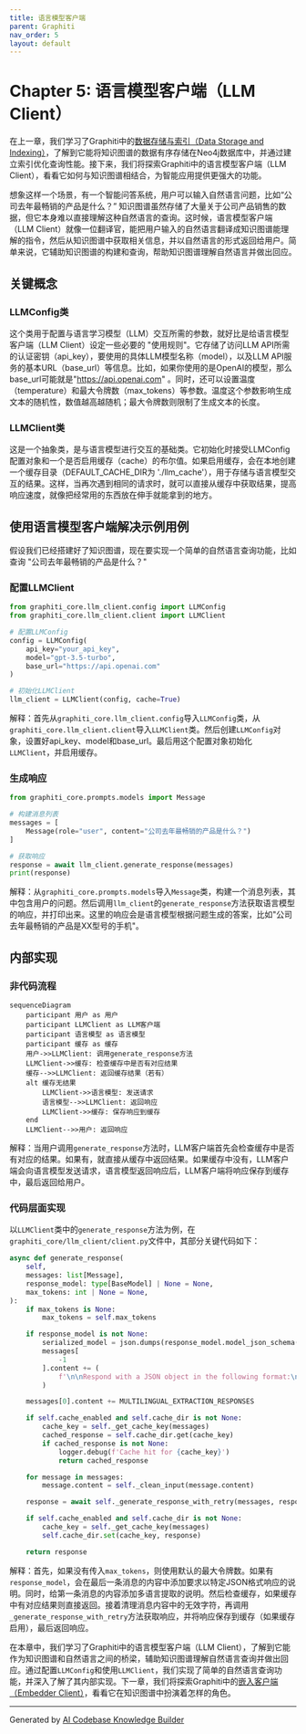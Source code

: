 ```yaml
---
title: 语言模型客户端
parent: Graphiti
nav_order: 5
layout: default
---
```


# Chapter 5: 语言模型客户端（LLM Client）

在上一章，我们学习了Graphiti中的[数据存储与索引（Data Storage and Indexing）](04_数据存储与索引_data_storage_and_indexing__.md)，了解到它能将知识图谱的数据有序存储在Neo4j数据库中，并通过建立索引优化查询性能。接下来，我们将探索Graphiti中的语言模型客户端（LLM Client），看看它如何与知识图谱相结合，为智能应用提供更强大的功能。

想象这样一个场景，有一个智能问答系统，用户可以输入自然语言问题，比如“公司去年最畅销的产品是什么？” 知识图谱虽然存储了大量关于公司产品销售的数据，但它本身难以直接理解这种自然语言的查询。这时候，语言模型客户端（LLM Client）就像一位翻译官，能把用户输入的自然语言翻译成知识图谱能理解的指令，然后从知识图谱中获取相关信息，并以自然语言的形式返回给用户。简单来说，它辅助知识图谱的构建和查询，帮助知识图谱理解自然语言并做出回应。

## 关键概念
### LLMConfig类
这个类用于配置与语言学习模型（LLM）交互所需的参数，就好比是给语言模型客户端（LLM Client）设定一些必要的 "使用规则"。它存储了访问LLM API所需的认证密钥（api_key），要使用的具体LLM模型名称（model），以及LLM API服务的基本URL（base_url）等信息。比如，如果你使用的是OpenAI的模型，那么base_url可能就是"https://api.openai.com" 。同时，还可以设置温度（temperature）和最大令牌数（max_tokens）等参数。温度这个参数影响生成文本的随机性，数值越高越随机；最大令牌数则限制了生成文本的长度。

### LLMClient类
这是一个抽象类，是与语言模型进行交互的基础类。它初始化时接受LLMConfig配置对象和一个是否启用缓存（cache）的布尔值。如果启用缓存，会在本地创建一个缓存目录（DEFAULT_CACHE_DIR为 './llm_cache'），用于存储与语言模型交互的结果。这样，当再次遇到相同的请求时，就可以直接从缓存中获取结果，提高响应速度，就像把经常用的东西放在伸手就能拿到的地方。

## 使用语言模型客户端解决示例用例
假设我们已经搭建好了知识图谱，现在要实现一个简单的自然语言查询功能，比如查询 "公司去年最畅销的产品是什么？"

### 配置LLMClient
```python
from graphiti_core.llm_client.config import LLMConfig
from graphiti_core.llm_client.client import LLMClient

# 配置LLMConfig
config = LLMConfig(
    api_key="your_api_key",
    model="gpt-3.5-turbo",
    base_url="https://api.openai.com"
)

# 初始化LLMClient
llm_client = LLMClient(config, cache=True)
```
解释：首先从`graphiti_core.llm_client.config`导入`LLMConfig`类，从`graphiti_core.llm_client.client`导入`LLMClient`类。然后创建`LLMConfig`对象，设置好api_key、model和base_url。最后用这个配置对象初始化`LLMClient`，并启用缓存。

### 生成响应
```python
from graphiti_core.prompts.models import Message

# 构建消息列表
messages = [
    Message(role="user", content="公司去年最畅销的产品是什么？")
]

# 获取响应
response = await llm_client.generate_response(messages)
print(response)
```
解释：从`graphiti_core.prompts.models`导入`Message`类，构建一个消息列表，其中包含用户的问题。然后调用`llm_client`的`generate_response`方法获取语言模型的响应，并打印出来。这里的响应会是语言模型根据问题生成的答案，比如"公司去年最畅销的产品是XX型号的手机"。

## 内部实现
### 非代码流程
```mermaid
sequenceDiagram
    participant 用户 as 用户
    participant LLMClient as LLM客户端
    participant 语言模型 as 语言模型
    participant 缓存 as 缓存
    用户->>LLMClient: 调用generate_response方法
    LLMClient->>缓存: 检查缓存中是否有对应结果
    缓存-->>LLMClient: 返回缓存结果（若有）
    alt 缓存无结果
        LLMClient->>语言模型: 发送请求
        语言模型-->>LLMClient: 返回响应
        LLMClient->>缓存: 保存响应到缓存
    end
    LLMClient-->>用户: 返回响应
```
解释：当用户调用`generate_response`方法时，LLM客户端首先会检查缓存中是否有对应的结果。如果有，就直接从缓存中返回结果。如果缓存中没有，LLM客户端会向语言模型发送请求，语言模型返回响应后，LLM客户端将响应保存到缓存中，最后返回给用户。

### 代码层面实现
以`LLMClient`类中的`generate_response`方法为例，在`graphiti_core/llm_client/client.py`文件中，其部分关键代码如下：
```python
async def generate_response(
    self,
    messages: list[Message],
    response_model: type[BaseModel] | None = None,
    max_tokens: int | None = None,
):
    if max_tokens is None:
        max_tokens = self.max_tokens

    if response_model is not None:
        serialized_model = json.dumps(response_model.model_json_schema())
        messages[
            -1
        ].content += (
            f'\n\nRespond with a JSON object in the following format:\n\n{serialized_model}'
        )

    messages[0].content += MULTILINGUAL_EXTRACTION_RESPONSES

    if self.cache_enabled and self.cache_dir is not None:
        cache_key = self._get_cache_key(messages)
        cached_response = self.cache_dir.get(cache_key)
        if cached_response is not None:
            logger.debug(f'Cache hit for {cache_key}')
            return cached_response

    for message in messages:
        message.content = self._clean_input(message.content)

    response = await self._generate_response_with_retry(messages, response_model, max_tokens)

    if self.cache_enabled and self.cache_dir is not None:
        cache_key = self._get_cache_key(messages)
        self.cache_dir.set(cache_key, response)

    return response
```
解释：首先，如果没有传入`max_tokens`，则使用默认的最大令牌数。如果有`response_model`，会在最后一条消息的内容中添加要求以特定JSON格式响应的说明。同时，给第一条消息的内容添加多语言提取的说明。然后检查缓存，如果缓存中有对应结果则直接返回。接着清理消息内容中的无效字符，再调用`_generate_response_with_retry`方法获取响应，并将响应保存到缓存（如果缓存启用），最后返回响应。

在本章中，我们学习了Graphiti中的语言模型客户端（LLM Client），了解到它能作为知识图谱和自然语言之间的桥梁，辅助知识图谱理解自然语言查询并做出回应。通过配置`LLMConfig`和使用`LLMClient`，我们实现了简单的自然语言查询功能，并深入了解了其内部实现。下一章，我们将探索Graphiti中的[嵌入客户端（Embedder Client）](06_嵌入客户端_embedder_client__.md)，看看它在知识图谱中扮演着怎样的角色。 

---

Generated by [AI Codebase Knowledge Builder](https://github.com/The-Pocket/Tutorial-Codebase-Knowledge)